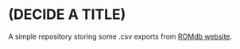 # (DECIDE A TITLE)

A simple repository storing some .csv exports from
[ROMdb website](https://romdb.geeklogger.com).
